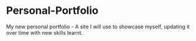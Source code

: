 # Personal-Portfolio
My new personal portfolio - A site I will use to showcase myself, updating it over time with new skills learnt.
